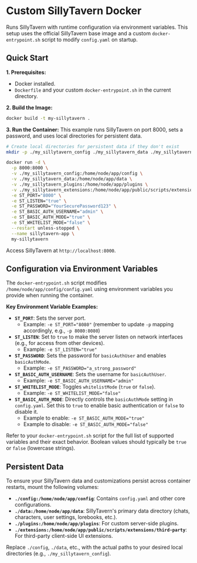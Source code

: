# Custom SillyTavern Docker

Runs SillyTavern with runtime configuration via environment variables. This setup uses the official SillyTavern base image and a custom `docker-entrypoint.sh` script to modify `config.yaml` on startup.

## Quick Start

**1. Prerequisites:**
* Docker installed.
* `Dockerfile` and your custom `docker-entrypoint.sh` in the current directory.

**2. Build the Image:**
```bash
docker build -t my-sillytavern .
```

**3. Run the Container:**
This example runs SillyTavern on port 8000, sets a password, and uses local directories for persistent data.

```bash
# Create local directories for persistent data if they don't exist
mkdir -p ./my_sillytavern_config ./my_sillytavern_data ./my_sillytavern_plugins ./my_sillytavern_extensions

docker run -d \
  -p 8000:8000 \
  -v ./my_sillytavern_config:/home/node/app/config \
  -v ./my_sillytavern_data:/home/node/app/data \
  -v ./my_sillytavern_plugins:/home/node/app/plugins \
  -v ./my_sillytavern_extensions:/home/node/app/public/scripts/extensions/third-party \
  -e ST_PORT="8000" \
  -e ST_LISTEN="true" \
  -e ST_PASSWORD="YourSecurePassword123" \
  -e ST_BASIC_AUTH_USERNAME="admin" \
  -e ST_BASIC_AUTH_MODE="true" \
  -e ST_WHITELIST_MODE="false" \
  --restart unless-stopped \
  --name sillytavern-app \
  my-sillytavern
```
Access SillyTavern at `http://localhost:8000`.

## Configuration via Environment Variables

The `docker-entrypoint.sh` script modifies `/home/node/app/config/config.yaml` using environment variables you provide when running the container.

**Key Environment Variable Examples:**

* **`ST_PORT`**: Sets the server port.
    * Example: `-e ST_PORT="8080"` (remember to update `-p` mapping accordingly, e.g., `-p 8080:8080`)
* **`ST_LISTEN`**: Set to `true` to make the server listen on network interfaces (e.g., for access from other devices).
    * Example: `-e ST_LISTEN="true"`
* **`ST_PASSWORD`**: Sets the password for `basicAuthUser` and enables `basicAuthMode`.
    * Example: `-e ST_PASSWORD="a_strong_password"`
* **`ST_BASIC_AUTH_USERNAME`**: Sets the username for `basicAuthUser`.
    * Example: `-e ST_BASIC_AUTH_USERNAME="admin"`
* **`ST_WHITELIST_MODE`**: Toggles `whitelistMode` (`true` or `false`).
    * Example: `-e ST_WHITELIST_MODE="false"`
* **`ST_BASIC_AUTH_MODE`**: Directly controls the `basicAuthMode` setting in `config.yaml`. Set this to `true` to enable basic authentication or `false` to disable it.
    * Example to enable: `-e ST_BASIC_AUTH_MODE="true"`
    * Example to disable: `-e ST_BASIC_AUTH_MODE="false"`

Refer to your `docker-entrypoint.sh` script for the full list of supported variables and their exact behavior. Boolean values should typically be `true` or `false` (lowercase strings).

## Persistent Data

To ensure your SillyTavern data and customizations persist across container restarts, mount the following volumes:

* **`./config:/home/node/app/config`**: Contains `config.yaml` and other core configurations.
* **`./data:/home/node/app/data`**: SillyTavern's primary data directory (chats, characters, user settings, lorebooks, etc.).
* **`./plugins:/home/node/app/plugins`**: For custom server-side plugins.
* **`./extensions:/home/node/app/public/scripts/extensions/third-party`**: For third-party client-side UI extensions.

Replace `./config`, `./data`, etc., with the actual paths to your desired local directories (e.g., `./my_sillytavern_config`).